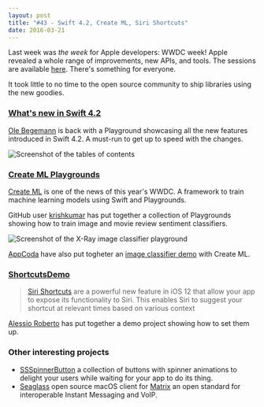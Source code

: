 ```yaml
---
layout: post
title: "#43 - Swift 4.2, Create ML, Siri Shortcuts"
date: 2016-03-21
---
```


Last week was _the week_ for Apple developers: WWDC week! Apple revealed a whole range of improvements, new APIs, and tools. The sessions are available [here](https://developer.apple.com/videos/wwdc2018/). There's something for everyone.

It took little to no time to the open source community to ship libraries using the new goodies.

### [What's new in Swift 4.2](https://github.com/ole/whats-new-in-swift-4-2/)

[Ole Begemann](https://oleb.net/) is back with a Playground showcasing all the new features introduced in Swift 4.2. A must-run to get up to speed with the changes.

![Screenshot of the tables of contents](https://github.com/ole/whats-new-in-swift-4-2/blob/master/playground-screenshot.png?raw=true)

### [Create ML Playgrounds](https://github.com/krishkumar/createml-playgrounds)

[Create ML](https://developer.apple.com/documentation/create_ml) is one of the news of this year's WWDC. A framework to train machine learning models using Swift and Playgrounds.

GitHub user [krishkumar](http://twitter.com/krishkum4r) has put together a collection of Playgrounds showing how to train image and movie review sentiment classifiers.

![Screenshot of the X-Ray image classifier playground](https://github.com/krishkumar/createml-playgrounds/blob/master/chest-xray-pneumonia-classifier.png?raw=true)

[AppCoda](http://www.appcoda.com/) have also put togheter an [image classifier demo](https://github.com/appcoda/CreateMLQuickDemo) with Create ML.

### [ShortcutsDemo](https://github.com/darthpelo/ShortcutsDemo)

> [Siri Shortcuts](https://developer.apple.com/documentation/sirikit/accelerating_app_interactions_with_shortcuts) are a powerful new feature in iOS 12 that allow your app to expose its functionality to Siri. This enables Siri to suggest your shortcut at relevant times based on various context

[Alessio Roberto](https://github.com/darthpelo) has put together a demo project showing how to set them up.

### Other interesting projects

- [SSSpinnerButton](https://github.com/simformsolutions/SSSpinnerButton) a collection of buttons with spinner animations to delight your users while waiting for your app to do its thing.
- [Seaglass](https://github.com/neilalexander/seaglass) open source macOS client for [Matrix](http://www.matrix.org/) an open standard for interoperable Instant Messaging and VoIP.
